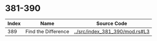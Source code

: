 # 381-390

Index | Name | Source Code
----- | ---- | -----------
389   | Find the Difference | [../src/index_381_390/mod.rs#L3](../src/index_381_390/mod.rs#L3)
